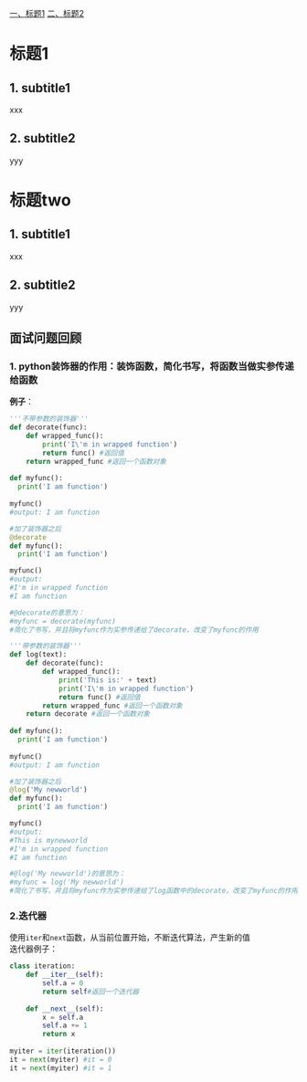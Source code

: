 [一、标题1](#标题1)
[二、标题2](#标题two)

# 标题1
## 1. subtitle1
xxx
## 2. subtitle2
yyy

# 标题two
## 1. subtitle1
xxx
## 2. subtitle2
yyy
## 面试问题回顾

### 1. python装饰器的作用：装饰函数，简化书写，将函数当做实参传递给函数  
**例子**：
```python
'''不带参数的装饰器'''
def decorate(func):
    def wrapped_func():
        print('I\'m in wrapped function')
        return func() #返回值
    return wrapped_func #返回一个函数对象
    
def myfunc():
  print('I am function')
  
myfunc()
#output: I am function

#加了装饰器之后
@decorate
def myfunc():
  print('I am function')

myfunc()
#output:
#I'm in wrapped function
#I am function

#@decorate的意思为：
#myfunc = decorate(myfunc)
#简化了书写，并且将myfunc作为实参传递给了decorate，改变了myfunc的作用
```
```python
'''带参数的装饰器'''
def log(text):
    def decorate(func):
        def wrapped_func():
            print('This is:' + text)
            print('I\'m in wrapped function')
            return func() #返回值
        return wrapped_func #返回一个函数对象
    return decorate #返回一个函数对象
    
def myfunc():
  print('I am function')
  
myfunc()
#output: I am function

#加了装饰器之后
@log('My newworld')
def myfunc():
  print('I am function')

myfunc()
#output:
#This is mynewworld
#I'm in wrapped function
#I am function

#@log('My newworld')的意思为：
#myfunc = log('My newworld')
#简化了书写，并且将myfunc作为实参传递给了log函数中的decorate，改变了myfunc的作用
```

### 2.迭代器
使用`iter`和`next`函数，从当前位置开始，不断迭代算法，产生新的值  
迭代器例子：
```python
class iteration:
	def __iter__(self):
		self.a = 0
		return self#返回一个迭代器
		
	def __next__(self):
		x = self.a
		self.a += 1
		return x
		
myiter = iter(iteration())
it = next(myiter) #it = 0
it = next(myiter) #it = 1
```
